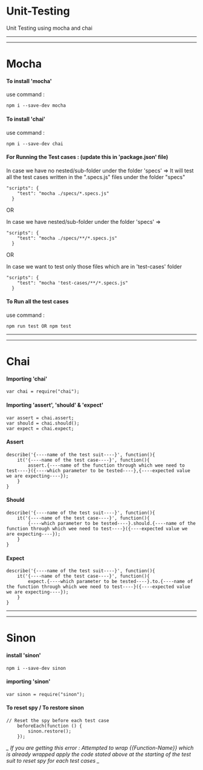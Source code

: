 # Unit-Testing
Unit Testing using mocha and chai

---
---

# Mocha

#### To install 'mocha'
use command : 
```
npm i --save-dev mocha
```

#### To install 'chai'
use command :
```
npm i --save-dev chai
```

#### For Running the Test cases : (update this in 'package.json' file)

In case we have no nested/sub-folder under the folder 'specs' => It will test all the test cases written in the ".specs.js" files under the folder "specs"

```
"scripts": {
    "test": "mocha ./specs/*.specs.js"  
  }
```

OR


In case we have nested/sub-folder under the folder 'specs' => 
```
"scripts": {
    "test": "mocha ./specs/**/*.specs.js"  
  }
```

OR

In case we want to test only those files which are in 'test-cases' folder
```
"scripts": {
    "test": "mocha 'test-cases/**/*.specs.js"  
  }
```


#### To Run all the test cases
use command :
```
npm run test OR npm test
```




---
---



# Chai

#### Importing 'chai'
```
var chai = require("chai");
```

#### Importing 'assert', 'should' & 'expect'
```
var assert = chai.assert;
var should = chai.should();
var expect = chai.expect;
```


#### Assert
```
describe('{----name of the test suit----}', function(){
    it('{----name of the test case----}', function(){
        assert.{----name of the function through which wee need to test----}({----which parameter to be tested----},{----expected value we are expecting----});
    }
}
```


#### Should
```
describe('{----name of the test suit----}', function(){
    it('{----name of the test case----}', function(){
        {----which parameter to be tested----}.should.{----name of the function through which wee need to test----}({----expected value we are expecting----});
    }
}
```


#### Expect
```
describe('{----name of the test suit----}', function(){
    it('{----name of the test case----}', function(){
        expect.{----which parameter to be tested----}.to.{----name of the function through which wee need to test----}({----expected value we are expecting----});
    }
}
```





---
---



# Sinon

#### install 'sinon'
```
npm i --save-dev sinon
```

#### importing 'sinon'
```
var sinon = require("sinon");
```


#### To reset spy / To restore sinon
```
// Reset the spy before each test case
    beforeEach(function () {
        sinon.restore();
    });
```
*_ If you are getting this error : Attempted to wrap {{Function-Name}} which is already wrapped
apply the code stated above at the starting of the test suit to reset spy for each test cases _*
